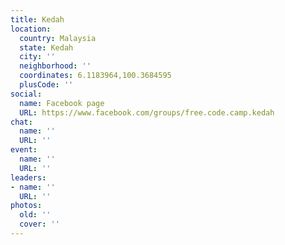 ```yaml
---
title: Kedah
location:
  country: Malaysia
  state: Kedah
  city: ''
  neighborhood: ''
  coordinates: 6.1183964,100.3684595
  plusCode: ''
social:
  name: Facebook page
  URL: https://www.facebook.com/groups/free.code.camp.kedah
chat:
  name: ''
  URL: ''
event:
  name: ''
  URL: ''
leaders:
- name: ''
  URL: ''
photos:
  old: ''
  cover: ''
---
```

